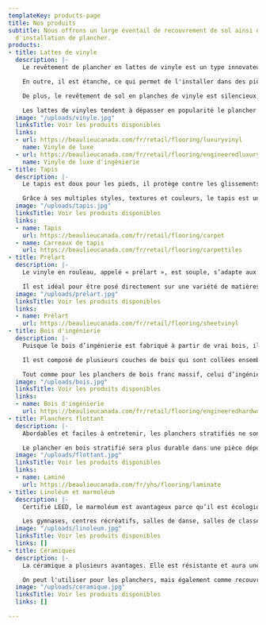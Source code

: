 ```yaml
---
templateKey: products-page
title: Nos produits
subtitle: Nous offrons un large éventail de recouvrement de sol ainsi que le service
  d'installation de plancher.
products:
- title: Lattes de vinyle
  description: |-
    Le revêtement de plancher en lattes de vinyle est un type innovateur de vinyle qui a l'allure du vrai bois et qui en donne la sensation.

    En outre, il est étanche, ce qui permet de l'installer dans des pièces propices à l'humidité, telle que les sous-sols et les salles d'eau, là où les bois francs et stratifiés sont à proscrire.

    De plus, le revêtement de sol en planches de vinyle est silencieux, résistant et chaud sous les pieds. C'est aussi l'un des choix les plus abordables sur le marché.

    Les lattes de vinyles tendent à dépasser en popularité le plancher de stratifié (plancher flottant).
  image: "/uploads/vinyle.jpg"
  linksTitle: Voir les produits disponibles
  links:
  - url: https://beaulieucanada.com/fr/retail/flooring/luxuryvinyl
    name: Vinyle de luxe
  - url: https://beaulieucanada.com/fr/retail/flooring/engineeredluxuryvinyl
    name: Vinyle de luxe d'ingénierie
- title: Tapis
  description: |-
    Le tapis est doux pour les pieds, il protège contre les glissements et il atténue le niveau de bruit grâce à ses propriétés d'absorption des chocs, et améliore l'isolation du plancher.

    Grâce à ses multiples styles, textures et couleurs, le tapis est un élément de décoration qui vous permet de créer l'ambiance désirée dans votre résidence.
  image: "/uploads/tapis.jpg"
  linksTitle: Voir les produits disponibles
  links:
  - name: Tapis
    url: https://beaulieucanada.com/fr/retail/flooring/carpet
  - name: Carreaux de tapis
    url: https://beaulieucanada.com/fr/retail/flooring/carpettiles
- title: Prélart
  description: |-
    Le vinyle en rouleau, appelé « prélart », est souple, s’adapte aux courbes d’un sous-plancher imparfait et peut se faire sans joints apparents.

    Il est idéal pour être posé directement sur une variété de matières, dont le béton, le contreplaqué ou les revêtements de vinyle existants. Il est durable et supporte bien les différentes conditions de température et d’humidité.
  image: "/uploads/prelart.jpg"
  linksTitle: Voir les produits disponibles
  links:
  - name: Prélart
    url: https://beaulieucanada.com/fr/retail/flooring/sheetvinyl
- title: Bois d'ingénierie
  description: |-
    Puisque le bois d’ingénierie est fabriqué à partir de vrai bois, il est aussi beau que le bois franc massif!

    Il est composé de plusieurs couches de bois qui sont collées ensemble et couvertes d’une fine plaque de vrai bois franc en surface. Par sa conception, le bois ne se contractera pas à cause des changements de niveaux d’humidité et de température. Il ne s'ouvrira pas comme certains bois francs peuvent le faire.

    Tout comme pour les planchers de bois franc massif, celui d’ingénierie est offert dans une grande variété d’essences. Choisissez parmi les choix de largeur de planche, de texture, de lustre et bien plus!
  image: "/uploads/bois.jpg"
  linksTitle: Voir les produits disponibles
  links:
  - name: Bois d'ingénierie
    url: https://beaulieucanada.com/fr/retail/flooring/engineeredhardwood
- title: Planchers flottant
  description: |-
    Abordables et faciles à entretenir, les planchers stratifiés ne sont pas affectés par la lumière. Ils offrent aussi une bonne résistance aux égratignures et aux impacts.

    Le plancher en bois stratifié sera plus durable dans une pièce dépourvue d'humidité.
  image: "/uploads/flottant.jpg"
  linksTitle: Voir les produits disponibles
  links:
  - name: Laminé
    url: https://beaulieucanada.com/fr/yhs/flooring/laminate
- title: Linoléum et marmoléum
  description: |-
    Certifié LEED, le marmoléum est avantageux parce qu’il est écologique, durable, facile d’entretien, flexible, ignifuge et hygiénique, en plus de posséder des propriétés antistatiques et antimicrobiennes.

    Les gymnases, centres récréatifs, salles de danse, salles de classe, corridors nécessitent souvent un revêtement de vinyle ou de linoléum. Ces planchers sont extrêmement résistants à l’abrasion.
  image: "/uploads/linoleum.jpg"
  linksTitle: Voir les produits disponibles
  links: []
- title: Céramiques
  description: |-
    La céramique a plusieurs avantages. Elle est résistante et aura une longue durée de vie. Ce matériau nécessite peu d'entretien et réagit bien à l'eau.

    On peut l'utiliser pour les planchers, mais également comme recouvrement pour les murs et les dosserets de cuisine.
  image: "/uploads/ceramique.jpg"
  linksTitle: Voir les produits disponibles
  links: []

---
```

